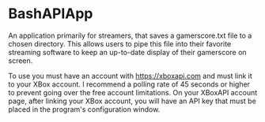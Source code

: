 # BashAPIApp
An application primarily for streamers, that saves a gamerscore.txt file to a chosen directory.
This allows users to pipe this file into their favorite streaming software to keep an up-to-date display of their gamerscore on screen.

To use you must have an account with https://xboxapi.com and must link it to your XBox account. I recommend a polling rate of 45 seconds or higher to prevent going over the free account limitations.
On your XBoxAPI account page, after linking your XBox account, you will have an API key that must be placed in the program's configuration window.
